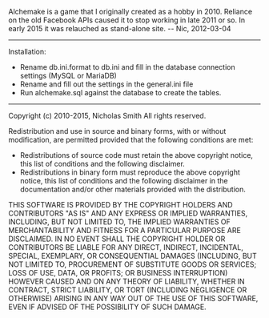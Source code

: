 Alchemake is a game that I originally created as a hobby in 2010. Reliance on the old Facebook APIs caused it to stop working in late 2011 or so. In early 2015 it was relauched as stand-alone site. -- Nic, 2012-03-04

------

Installation:

* Rename db.ini.format to db.ini and fill in the database connection settings (MySQL or MariaDB)
* Rename and fill out the settings in the general.ini file
* Run alchemake.sql against the database to create the tables.

------

Copyright (c) 2010-2015, Nicholas Smith
All rights reserved.

Redistribution and use in source and binary forms, with or without modification,
are permitted provided that the following conditions are met:

* Redistributions of source code must retain the above copyright notice, this
list of conditions and the following disclaimer.
* Redistributions in binary form must reproduce the above copyright notice,
this list of conditions and the following disclaimer in the documentation and/or
other materials provided with the distribution.

THIS SOFTWARE IS PROVIDED BY THE COPYRIGHT HOLDERS AND CONTRIBUTORS "AS IS" AND
ANY EXPRESS OR IMPLIED WARRANTIES, INCLUDING, BUT NOT LIMITED TO, THE IMPLIED
WARRANTIES OF MERCHANTABILITY AND FITNESS FOR A PARTICULAR PURPOSE ARE
DISCLAIMED. IN NO EVENT SHALL THE COPYRIGHT HOLDER OR CONTRIBUTORS BE LIABLE FOR
ANY DIRECT, INDIRECT, INCIDENTAL, SPECIAL, EXEMPLARY, OR CONSEQUENTIAL DAMAGES
(INCLUDING, BUT NOT LIMITED TO, PROCUREMENT OF SUBSTITUTE GOODS OR SERVICES;
LOSS OF USE, DATA, OR PROFITS; OR BUSINESS INTERRUPTION) HOWEVER CAUSED AND ON
ANY THEORY OF LIABILITY, WHETHER IN CONTRACT, STRICT LIABILITY, OR TORT
(INCLUDING NEGLIGENCE OR OTHERWISE) ARISING IN ANY WAY OUT OF THE USE OF THIS
SOFTWARE, EVEN IF ADVISED OF THE POSSIBILITY OF SUCH DAMAGE.
